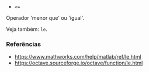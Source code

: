- `<=`

Operador 'menor que' ou 'igual'.

Veja também: `le`.

### Referências

- https://www.mathworks.com/help/matlab/ref/le.html
- https://octave.sourceforge.io/octave/function/le.html
